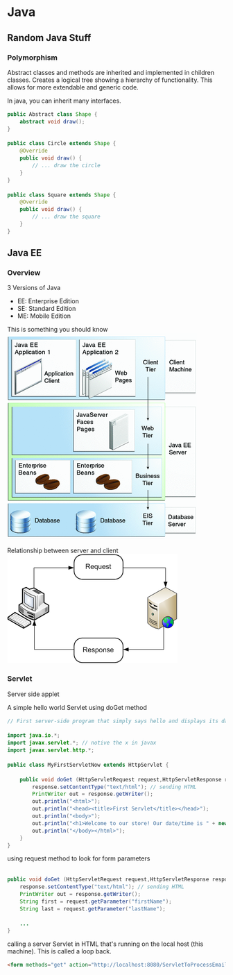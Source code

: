 # Java 
## Random Java Stuff
### Polymorphism 
Abstract classes and methods are inherited and implemented in children classes. Creates a logical tree showing a hierarchy of functionality. This allows for more extendable and generic code.

In java, you can inherit many interfaces.

```Java
public Abstract class Shape {
    abstract void draw();
}

public class Circle extends Shape {
    @Override 
    public void draw() {
        // ... draw the circle
    }
}

public class Square extends Shape {
    @Override 
    public void draw() {
        // ... draw the square
    }
}
```

## Java EE 
### Overview 
3 Versions of Java
* EE: Enterprise Edition 
* SE: Standard Edition 
* ME: Mobile Edition 

This is something you should know 
![Know this](overview-multitieredapps.gif)

Relationship between server and client 
![request response](request_response.png)

### Servlet 
Server side applet 

A simple hello world Servlet using doGet method
```java
// First server-side program that simply says hello and displays its date/time

import java.io.*;
import javax.servlet.*; // notive the x in javax
import javax.servlet.http.*;

public class MyFirstServletNow extends HttpServlet {

    public void doGet (HttpServletRequest request,HttpServletResponse response) throws ServletException, IOException { 
        response.setContentType("text/html"); // sending HTML 
        PrintWriter out = response.getWriter();
        out.println("<html>"); 
        out.println("<head><title>First Servlet</title></head>"); 
        out.println("<body>"); 
        out.println("<h1>Welcome to our store! Our date/time is " + new java.util.Date() + "</h1>");
        out.println("</body></html>"); 
    } 
}

```

using request method to look for form parameters 
```java

public void doGet (HttpServletRequest request,HttpServletResponse response) throws ServletException, IOException { 
    response.setContentType("text/html"); // sending HTML 
    PrintWriter out = response.getWriter();
    String first = request.getParameter("firstName");
    String last = request.getParameter("lastName");

    ...
}
```

calling a server Servlet in HTML that's running on the local host (this machine). This is called a loop back. 
```html 
<form methods="get" action="http://localhost:8080/ServletToProcessEmail/TheServlet" >
```


